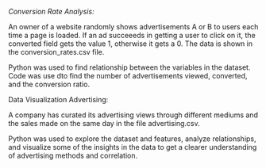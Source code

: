 *Conversion Rate Analysis:* 

An owner of a website randomly shows advertisements A or B to users each time a page is loaded. If an ad succeeeds in getting a user to click on it, the converted field gets the value 1, otherwise it gets a 0. The data is shown in the conversion_rates.csv file. 

Python was used to find relationship between the variables in the dataset. Code was use dto find the number of advertisements viewed, converted, and the conversion ratio. 

Data Visualization Advertising: 

A company has curated its advertising views through different mediums and the sales made on the same day in the file advertising.csv. 

Python was used to explore the dataset and features, analyze relationships, and visualize some of the insights in the data to get a clearer understanding of advertising methods and correlation. 
